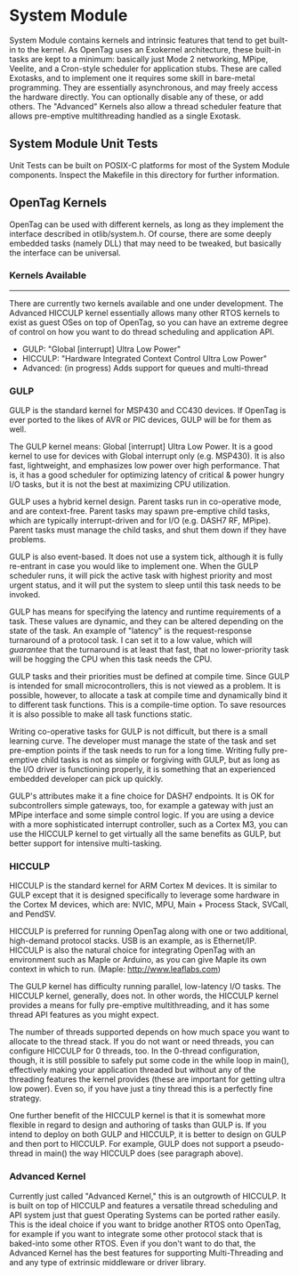 System Module
=============
System Module contains kernels and intrinsic features that tend to get built-in to the kernel.  As OpenTag uses an Exokernel architecture, these built-in tasks
are kept to a minimum: basically just Mode 2 networking, MPipe, Veelite, and a Cron-style scheduler for application stubs.  These are called Exotasks, and to implement one it requires some skill in bare-metal programming.  They are essentially asynchronous, and may freely access the hardware directly.  You can optionally disable any of these, or add others.  The "Advanced" Kernels also allow a thread scheduler feature that allows pre-emptive multithreading handled as a single Exotask.

## System Module Unit Tests
Unit Tests can be built on POSIX-C platforms for most of the System Module components.  Inspect the Makefile in this directory for further information.

## OpenTag Kernels
OpenTag can be used with different kernels, as long as they implement the interface described in otlib/system.h.  Of course, there are some deeply embedded tasks (namely DLL) that may need to be tweaked, but basically the interface can be universal.

### Kernels Available
---------------------
There are currently two kernels available and one under development.  The Advanced HICCULP kernel essentially allows many other RTOS kernels to exist as guest OSes on top of OpenTag, so you can have an extreme degree of control on how you want to do thread scheduling and application API.

  * GULP: "Global [interrupt] Ultra Low Power"
  * HICCULP: "Hardware Integrated Context Control Ultra Low Power"
  * Advanced: (in progress) Adds support for queues and multi-thread 


### GULP
GULP is the standard kernel for MSP430 and CC430 devices.  If OpenTag is ever ported to the likes of AVR or PIC devices, GULP will be for them as well.

The GULP kernel means: Global [interrupt] Ultra Low Power.  It is a good kernel to use for devices with Global interrupt only (e.g. MSP430).  It is also fast, lightweight, and emphasizes low power over high performance.  That is, it has a good scheduler for optimizing latency of critical & power hungry I/O tasks, but it is not the best at maximizing CPU utilization.

GULP uses a hybrid kernel design.  Parent tasks run in co-operative mode, and are context-free.  Parent tasks may spawn pre-emptive child tasks, which are
typically interrupt-driven and for I/O (e.g. DASH7 RF, MPipe).  Parent tasks must manage the child tasks, and shut them down if they have problems.

GULP is also event-based.  It does not use a system tick, although it is fully re-entrant in case you would like to implement one.  When the GULP scheduler
runs, it will pick the active task with highest priority and most urgent status, and it will put the system to sleep until this task needs to be invoked.

GULP has means for specifying the latency and runtime requirements of a task. These values are dynamic, and they can be altered depending on the state of the task.  An example of "latency" is the request-response turnaround of a protocol task.  I can set it to a low value, which will *guarantee* that the turnaround is at least that fast, that no lower-priority task will be hogging the CPU when this task needs the CPU.

GULP tasks and their priorities must be defined at compile time.  Since GULP is intended for small microcontrollers, this is not viewed as a problem.  It is possible, however, to allocate a task at compile time and dynamically bind it to different task functions.  This is a compile-time option.  To save resources it is also possible to make all task functions static.

Writing co-operative tasks for GULP is not difficult, but there is a small learning curve.  The developer must manage the state of the task and set pre-emption points if the task needs to run for a long time.  Writing fully pre-emptive child tasks is not as simple or forgiving with GULP, but as long as the I/O driver is functioning properly, it is something that an experienced embedded developer can pick up quickly.

GULP's attributes make it a fine choice for DASH7 endpoints.  It is OK for subcontrollers simple gateways, too, for example a gateway with just an MPipe interface and some simple control logic. If you are using a device with a more sophisticated interrupt controller, such as a Cortex M3, you can use the HICCULP kernel to get virtually all the same benefits as GULP, but better support for intensive multi-tasking.


### HICCULP
HICCULP is the standard kernel for ARM Cortex M devices.  It is similar to GULP except that it is designed specifically to leverage some hardware in the Cortex M devices, which are: NVIC, MPU, Main + Process Stack, SVCall, and PendSV.

HICCULP is preferred for running OpenTag along with one or two additional, high-demand protocol stacks.  USB is an example, as is Ethernet/IP.  HICCULP is also the natural choice for integrating OpenTag with an environment such as Maple or Arduino, as you can give Maple its own context in which to run. 
(Maple: http://www.leaflabs.com)

The GULP kernel has difficulty running parallel, low-latency I/O tasks.  The HICCULP kernel, generally, does not.  In other words, the HICCULP kernel provides a means for fully pre-emptive multithreading, and it has some thread API features as you might expect.  

The number of threads supported depends on how much space you want to allocate to the thread stack.  If you do not want or need threads, you can configure 
HICCULP for 0 threads, too.  In the 0-thread configuration, though, it is still possible to safely put some code in the while loop in main(), effectively making your application threaded but without any of the threading features the kernel provides (these are important for getting ultra low power).  Even so, if you have just a tiny thread this is a perfectly fine strategy.

One further benefit of the HICCULP kernel is that it is somewhat more flexible in regard to design and authoring of tasks than GULP is.  If you intend to 
deploy on both GULP and HICCULP, it is better to design on GULP and then port  to HICCULP.  For example, GULP does not support a pseudo-thread in main() the way HICCULP does (see paragraph above).

### Advanced Kernel
Currently just called "Advanced Kernel," this is an outgrowth of HICCULP.  It is built on top of HICCULP and features a versatile thread scheduling and API system just that guest Operating Systems can be ported rather easily.  This is the ideal choice if you want to bridge another RTOS onto OpenTag, for example if you want to integrate some other protocol stack that is baked-into some other RTOS.  Even if you don't want to do that, the Advanced Kernel has the best features for supporting Multi-Threading and and any type of extrinsic middleware or driver library. 

